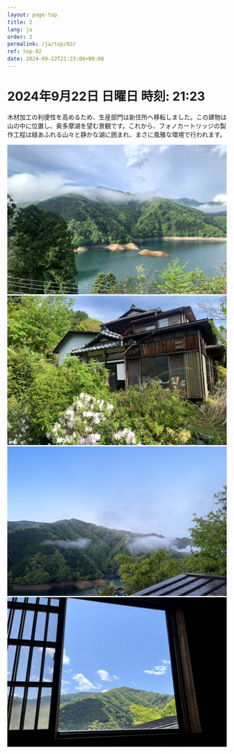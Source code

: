```yaml
---
layout: page-top
title: 2
lang: ja
order: 2
permalink: /ja/top/02/
ref: top-02
date: 2024-09-22T21:23:00+09:00
---
```



# 2024年9月22日    日曜日    時刻: 21:23 


木材加工の利便性を高めるため、生産部門は新住所へ移転しました。この建物は山の中に位置し、奥多摩湖を望む景観です。これから、フォノカートリッジの製作工程は緑あふれる山々と静かな湖に囲まれ、まさに風雅な環境で行われます。


![1](/assets/top/02/1.jpg)
![2](/assets/top/02/2.jpg)
![3](/assets/top/02/3.jpg)
![4](/assets/top/02/4.jpg)
